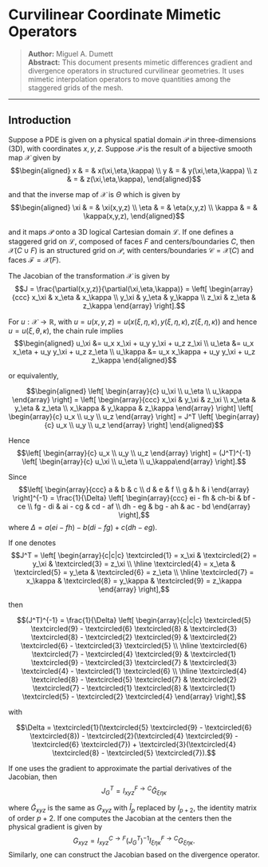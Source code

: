 # Curvilinear Coordinate Mimetic Operators

> **Author:** Miguel A. Dumett  
> **Abstract:** This document presents mimetic differences gradient and divergence
> operators in structured curvilinear geometries. It uses mimetic
> interpolation operators to move quantities among the staggered grids
> of the mesh.

---

## Introduction

Suppose a PDE is given on a physical spatial domain $\mathcal P$ in
three-dimensions (3D), with coordinates $x,y,z$. Suppose $\mathcal P$ is
the result of a bijective smooth map $\mathcal X$ given by
$$\begin{aligned}
x & = & x(\xi,\eta,\kappa) \\
y & = & y(\xi,\eta,\kappa) \\
z & = & z(\xi,\eta,\kappa),
\end{aligned}$$

and that the inverse map of $\mathcal X$ is $\Theta$ which is given by
$$\begin{aligned}
\xi & = & \xi(x,y,z) \\
\eta & = & \eta(x,y,z) \\
\kappa & = & \kappa(x,y,z),
\end{aligned}$$

and it maps $\mathcal P$ onto a 3D logical Cartesian domain
$\mathcal L$. If one defines a staggered grid on $\mathcal L$, composed
of faces $F$ and centers/boundaries $C$, then $\mathcal X(C \cup F)$ is
an structured grid on $\mathcal P$, with centers/boundaries
$\mathcal C = \mathcal X(C)$ and faces $\mathcal F = \mathcal X(F)$.

The Jacobian of the transformation $\mathcal X$ is given by
$$J = \frac{\partial(x,y,z)}{\partial(\xi,\eta,\kappa)} = \left[ \begin{array}{ccc}  x_\xi & x_\eta & x_\kappa \\ y_\xi & y_\eta & y_\kappa \\ z_\xi & z_\eta & z_\kappa \end{array} \right].$$

For $u:\mathcal X \to \mathbb R$, with
$u = u(x,y,z) = u(x(\xi,\eta,\kappa),y(\xi,\eta,\kappa),z(\xi,\eta,\kappa))$
and hence $u = u(\xi,\theta,\kappa)$, the chain rule implies
$$\begin{aligned}
u_\xi &= u_x x_\xi + u_y y_\xi + u_z z_\xi \\
u_\eta &= u_x x_\eta + u_y y_\xi + u_z z_\eta \\
u_\kappa &= u_x x_\kappa + u_y y_\xi + u_z z_\kappa
\end{aligned}$$

or equivalently, 

$$\begin{aligned}
\left[ \begin{array}{c} u_\xi \\ u_\eta \\ u_\kappa \end{array} \right] = \left[ \begin{array}{ccc} x_\xi & y_\xi & z_\xi \\ x_\eta & y_\eta & z_\eta \\ x_\kappa & y_\kappa & z_\kappa \end{array} \right] \left[ \begin{array}{c} u_x \\ u_y \\ u_z \end{array} \right] = J^T \left[ \begin{array}{c} u_x \\ u_y \\ u_z \end{array} \right]
\end{aligned}$$

Hence
$$\left[ \begin{array}{c} u_x \\ u_y \\ u_z \end{array} \right] = (J^T)^{-1} \left[ \begin{array}{c} u_\xi \\ u_\eta \\ u_\kappa\end{array} \right].$$

Since
$$\left[ \begin{array}{ccc} a & b & c \\ d & e & f \\ g & h & i \end{array} \right]^{-1} = \frac{1}{\Delta} \left[ \begin{array}{ccc} ei - fh & ch-bi & bf - ce \\ fg - di & ai - cg & cd - af \\ dh - eg & bg - ah & ac - bd \end{array} \right],$$
where $\Delta = a(ei-fh) - b(di-fg) + c(dh-eg)$.

If one denotes
$$J^T = \left[ \begin{array}{c|c|c} \textcircled{1} = x_\xi & \textcircled{2} = y_\xi & \textcircled{3} = z_\xi \\ \hline \textcircled{4} = x_\eta & \textcircled{5} = y_\eta & \textcircled{6} = z_\eta \\ \hline \textcircled{7} = x_\kappa & \textcircled{8} = y_\kappa & \textcircled{9} = z_\kappa \end{array} \right],$$

then 

$$(J^T)^{-1} = \frac{1}{\Delta} \left[ \begin{array}{c|c|c} 
\textcircled{5} \textcircled{9} - \textcircled{6} \textcircled{8} & \textcircled{3} \textcircled{8} - \textcircled{2} \textcircled{9} & \textcircled{2} \textcircled{6} - \textcircled{3} \textcircled{5} \\ \hline
\textcircled{6} \textcircled{7} - \textcircled{4} \textcircled{9} & \textcircled{1} \textcircled{9} - \textcircled{3} \textcircled{7} & \textcircled{3} \textcircled{4} - \textcircled{1} \textcircled{6} \\ \hline
\textcircled{4} \textcircled{8} - \textcircled{5} \textcircled{7} & \textcircled{2} \textcircled{7} - \textcircled{1} \textcircled{8} & \textcircled{1} \textcircled{5} - \textcircled{2} \textcircled{4} 
\end{array} \right],$$

with

$$\Delta = \textcircled{1}(\textcircled{5} \textcircled{9} - \textcircled{6} \textcircled{8}) - \textcircled{2}(\textcircled{4} \textcircled{9} - \textcircled{6} \textcircled{7}) + \textcircled{3}(\textcircled{4} \textcircled{8} - \textcircled{5} \textcircled{7}).$$

If one uses the gradient to approximate the partial derivatives of the
Jacobian, then
$$J_G^T = I_{xyz}^{F \to C} {\tilde G}_{\xi \eta \kappa} %[ \text{vec}(\xi) | \text{vec}(\eta) | \text{vec}(\kappa)]$$

where ${\tilde G}_{xyz}$ is the same as $G_{xyz}$ with ${\hat I}_p$
replaced by $I_{p+2}$, the identity matrix of order $p+2$. If one
computes the Jacobian at the centers then the physical gradient is given
by
$$G_{xyz} = I_{xyz}^{C \to F} (J_G^T)^{-1} I_{\xi \eta \kappa}^{F \to C} G_{\xi \eta \kappa}.$$
Similarly, one can construct the Jacobian based on the divergence operator.


